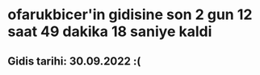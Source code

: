 # ofarukbicer'in gidisine son 2 gun 12 saat 49 dakika 18 saniye kaldi

## Gidis tarihi: 30.09.2022 :(